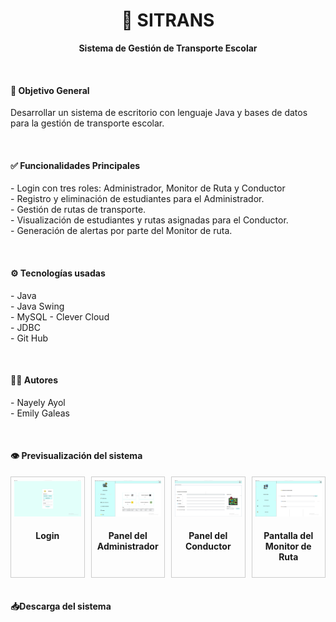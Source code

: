 <div align="center">
<h1>🚌 SITRANS</h1>
<p><strong>Sistema de Gestión de Transporte Escolar</strong></p>
</div>

<br>
<h4>🎯 Objetivo General</h2>
<p>Desarrollar un sistema de escritorio con lenguaje Java y bases de datos para la gestión de transporte escolar.</p>

<br>
<h4>✅ Funcionalidades Principales</h4>
<p>- Login con tres roles: Administrador, Monitor de Ruta y Conductor
<br>
- Registro y eliminación de estudiantes para el Administrador.
<br>
- Gestión de rutas de transporte.
<br>
- Visualización de estudiantes y rutas asignadas para el Conductor.
<br>
- Generación de alertas por parte del Monitor de ruta.</p>

<br>
<h4>⚙ Tecnologías usadas</h4>
<p>- Java<br>- Java Swing<br>- MySQL - Clever Cloud<br>- JDBC<br>- Git Hub</p>

<br>
<h4>👩‍💻 Autores</h4>
<p>- Nayely Ayol<br>- Emily Galeas</p>

<br>
<h4>👁 Previsualización del sistema</h4>
<div style="display: flex; gap: 10px; margin-top: 10px;">
  <div style="flex: 1; border: 1px solid #ccc; padding: 5px; text-align: center;">
    <img src="ImagenesSistema/login.jpg" alt="Pantalla 1" style="width: 100%; height: auto;">
    <h4>Login</h4>
  </div>
  <div style="flex: 1; border: 1px solid #ccc; padding: 5px; text-align: center;">
    <img src="ImagenesSistema/administrador_dashboard.jpg" alt="Pantalla 2" style="width: 100%; height: auto;">
    <h4>Panel del Administrador</h4>
  </div>
  <div style="flex: 1; border: 1px solid #ccc; padding: 5px; text-align: center;">
    <img src="ImagenesSistema/conductor_ruta.jpg" alt="Pantalla 3" style="width: 100%; height: auto;">
    <h4>Panel del Conductor</h4>
  </div>
  <div style="flex: 1; border: 1px solid #ccc; padding: 5px; text-align: center;">
    <img src="ImagenesSistema/monitor_ruta.jpg" alt="Pantalla 4" style="width: 100%; height: auto;">
    <h4>Pantalla del Monitor de Ruta</h4>
  </div>
</div>

<br>
<h4>📥Descarga del sistema</h4>
